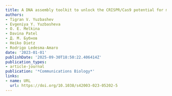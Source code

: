 ```yaml
---
title: A DNA assembly toolkit to unlock the CRISPR/Cas9 potential for metabolic engineering
authors:
- Tigran V. Yuzbashev
- Evgeniya Y. Yuzbasheva
- O. E. Melkina
- Davina Patel
- Д. М. Бубнов
- Heiko Dietz
- Rodrigo Ledesma‐Amaro
date: '2023-01-01'
publishDate: '2025-09-30T18:50:22.406414Z'
publication_types:
- article-journal
publication: '*Communications Biology*'
links:
- name: URL
  url: https://doi.org/10.1038/s42003-023-05202-5
---
```


